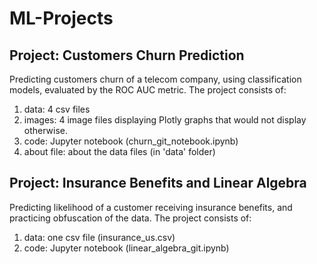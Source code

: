 # ML-Projects

## Project: Customers Churn Prediction
Predicting customers churn of a telecom company, using classification models, evaluated by the ROC AUC metric.
The project consists of:
1. data: 4 csv files
2. images: 4 image files displaying Plotly graphs that would not display otherwise.
3. code: Jupyter notebook (churn_git_notebook.ipynb)
4. about file: about the data files (in 'data' folder)

## Project: Insurance Benefits and Linear Algebra
Predicting likelihood of a customer receiving insurance benefits, and practicing obfuscation of the data.
The project consists of:
1. data: one csv file (insurance_us.csv)
3. code: Jupyter notebook (linear_algebra_git.ipynb)
